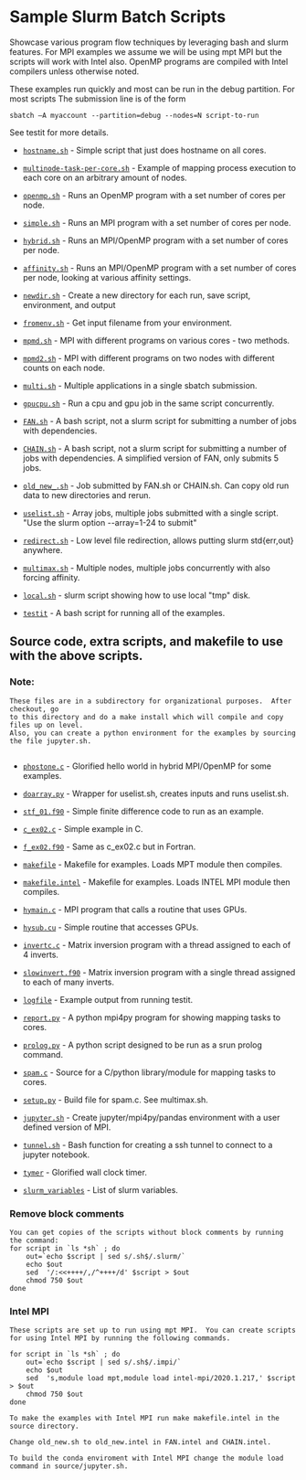 # Sample Slurm Batch Scripts

Showcase various program flow techniques by leveraging bash and slurm features.  For 
MPI examples we assume we will be using mpt MPI but the scripts will work with Intel 
also.  OpenMP programs are compiled with Intel compilers unless otherwise noted.  

These examples run quickly and most can be run in the debug partition.  For most 
scripts The submission line is of the form

```
sbatch –A myaccount --partition=debug --nodes=N script-to-run
```

See testit for more details.


* [`hostname.sh`](./hostname.sh) - Simple script that just does hostname on all cores.  

* [`multinode-task-per-core.sh`](./multinode-task-per-core.sh) - Example of mapping process execution to each core on an arbitrary amount of nodes.

* [`openmp.sh`](./openmp.sh) - Runs an OpenMP  program with a set number of cores per node.

* [`simple.sh`](./simple.sh) - Runs an MPI program with a set number of cores per node.

* [`hybrid.sh`](./hybrid.sh) - Runs an MPI/OpenMP program with a set number of cores per node.

* [`affinity.sh`](./affinity.sh) - Runs an MPI/OpenMP program with a set number of cores per node, looking at various affinity settings.

* [`newdir.sh`](./newdir.sh) - Create a new directory for each run, save script, environment, and output

* [`fromenv.sh`](./fromenv.sh) - Get input filename from your environment.

* [`mpmd.sh`](./mpmd.sh) - MPI with different programs on various cores - two methods.

* [`mpmd2.sh`](./mpmd2.sh) - MPI with different programs on two nodes with different counts on each node.

* [`multi.sh`](./multi.sh) - Multiple applications in a single sbatch submission.

* [`gpucpu.sh`](./gpucpu.sh) - Run a cpu and gpu job in the same script concurrently.

* [`FAN.sh`](./FAN.sh) - A bash script, not a slurm script for submitting a number of jobs with dependencies.  

* [`CHAIN.sh`](./CHAIN.sh) - A bash script, not a slurm script for submitting a number of jobs with dependencies.  A simplified version of FAN, only submits 5 jobs.

* [`old_new_.sh`](./old_new_.sh) - Job submitted by FAN.sh or CHAIN.sh.  Can copy old run data to new directories and rerun.  

* [`uselist.sh`](./uselist.sh) - Array jobs, multiple jobs submitted with a single script. "Use the slurm option --array=1-24 to submit"

* [`redirect.sh`](./redirect.sh) - Low level file redirection, allows putting slurm std{err,out} anywhere.

* [`multimax.sh`](./multimax.sh) - Multiple nodes, multiple jobs concurrently with also forcing affinity.

* [`local.sh`](./local.sh) - slurm script showing how to use local \"tmp\" disk.

* [`testit`](./testit) - A bash script for running all of the examples.


## Source code, extra scripts, and makefile to use with the above scripts.
### Note:

```
These files are in a subdirectory for organizational purposes.  After checkout, go 
to this directory and do a make install which will compile and copy files up on level.  
Also, you can create a python environment for the examples by sourcing the file jupyter.sh.
 
```

* [`phostone.c`](source/phostone.c) - Glorified hello world in hybrid MPI/OpenMP for some examples.

* [`doarray.py`](source/doarray.py) - Wrapper for uselist.sh, creates inputs and runs uselist.sh.

* [`stf_01.f90`](source/stf_01.f90) - Simple finite difference code to run as an example.

* [`c_ex02.c`](source/c_ex02.c0) - Simple example in C.

* [`f_ex02.f90`](source/f_ex02.f90) - Same as c_ex02.c but in Fortran.

* [`makefile`](source/makefile) - Makefile for examples. Loads MPT module then compiles.

* [`makefile.intel`](source/makefile) - Makefile for examples. Loads INTEL MPI module then compiles.

* [`hymain.c`](source/hymain.c) - MPI program that calls a routine that uses GPUs.

* [`hysub.cu`](source/hysub.cu) - Simple routine that accesses GPUs. 

* [`invertc.c`](source/invertc.c) - Matrix inversion program with a thread assigned to each of 4 inverts.

* [`slowinvert.f90`](source/slowinvert.f90) - Matrix inversion program with a single thread assigned to each of many inverts.

* [`logfile`](source/logfile) - Example output from running testit.

* [`report.py`](source/report.py) - A python mpi4py program for showing mapping tasks to cores.

* [`prolog.py`](source/prolog.py) - A python script designed to be run as a srun prolog command.

* [`spam.c`](source/spam.c) - Source for a C/python library/module for mapping tasks to cores.

* [`setup.py`](source/setup.py) - Build file for spam.c. See multimax.sh.

* [`jupyter.sh`](source/jupyter.sh) - Create jupyter/mpi4py/pandas environment with a user defined version of MPI. 

* [`tunnel.sh`](source/tunnel.sh) - Bash function for creating a ssh tunnel to connect to a jupyter notebook.  
 
* [`tymer`](source/tymer) - Glorified wall clock timer.

* [`slurm_variables`](source/slurm_variables) - List of slurm variables.


### Remove block comments
```
You can get copies of the scripts without block comments by running the command:
for script in `ls *sh` ; do
    out=`echo $script | sed s/.sh$/.slurm/`
    echo $out
    sed  '/:<<++++/,/^++++/d' $script > $out
    chmod 750 $out
done
```

### Intel MPI

```
These scripts are set up to run using mpt MPI.  You can create scripts
for using Intel MPI by running the following commands.

for script in `ls *sh` ; do
    out=`echo $script | sed s/.sh$/.impi/`
    echo $out
    sed  's,module load mpt,module load intel-mpi/2020.1.217,' $script > $out
    chmod 750 $out
done

To make the examples with Intel MPI run make makefile.intel in the source directory.

Change old_new.sh to old_new.intel in FAN.intel and CHAIN.intel.

To build the conda enviroment with Intel MPI change the module load command in source/jupyter.sh.

```
